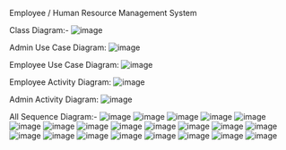 Employee / Human Resource Management System

Class Diagram:-
![image](https://github.com/user-attachments/assets/7c88b114-f055-427f-8b7a-ab51dbfa8558)

Admin Use Case Diagram:
![image](https://github.com/user-attachments/assets/b7622a2e-e918-4fca-9a55-78ec507e5009)

Employee Use Case Diagram:
![image](https://github.com/user-attachments/assets/60039d70-5a19-4ab8-ae23-1029a9c83048)

Employee Activity Diagram:
![image](https://github.com/user-attachments/assets/1e63604e-5a04-4aa0-a9cf-3e2214b74047)

Admin Activity Diagram:
![image](https://github.com/user-attachments/assets/8c12c54c-8ec2-4f10-be28-84fc62344823)

All Sequence Diagram:-
![image](https://github.com/user-attachments/assets/b97232b7-ea68-47e5-b3b6-590c0ce1fc93)
![image](https://github.com/user-attachments/assets/c91444c3-2690-4605-8c48-76b89f1564ce)
![image](https://github.com/user-attachments/assets/444c678c-2873-4cf1-a067-78a097593c98)
![image](https://github.com/user-attachments/assets/7742c0cd-9676-4b1d-9271-fbf23d95fed3)
![image](https://github.com/user-attachments/assets/1e5a050b-ec2d-4170-83ba-b7eb8699e5e6)
![image](https://github.com/user-attachments/assets/74cbc30c-3e51-4ffd-932b-a651a3a7dc36)
![image](https://github.com/user-attachments/assets/b35b8d4f-c300-4dcf-a8b8-8bf8b069e8d4)
![image](https://github.com/user-attachments/assets/f24a316b-f6e2-4dc6-8a5e-1cb39a781859)
![image](https://github.com/user-attachments/assets/7ea5c5f6-fb2f-41bb-86c1-530a5c098973)
![image](https://github.com/user-attachments/assets/795b7101-3602-44bf-b9ab-09abbe1f95c9)
![image](https://github.com/user-attachments/assets/c0ad9c35-2a27-4e05-b95d-d7d7e502f812)
![image](https://github.com/user-attachments/assets/5135490b-cf60-4b01-97ef-8ea2cb542466)
![image](https://github.com/user-attachments/assets/e26933e8-2f4a-4743-bdd6-fd7ea7b08383)
![image](https://github.com/user-attachments/assets/1dbafb26-b93c-4a80-96f8-84a07aca1959)
![image](https://github.com/user-attachments/assets/ecf11b66-85cd-4601-90ad-a94a87116997)
![image](https://github.com/user-attachments/assets/ddd85ef1-c6b4-4809-a138-6c1aee997c39)
![image](https://github.com/user-attachments/assets/a2b451d4-edc0-47b3-a8d7-e0d3c42132ca)
![image](https://github.com/user-attachments/assets/11a82c7a-b84c-43d8-a869-9e130edce944)
![image](https://github.com/user-attachments/assets/3c871c21-8c6c-4fbd-b963-ca068e9ccb79)
![image](https://github.com/user-attachments/assets/7d007e7c-b28a-40d6-b7e4-71837f1852eb)
![image](https://github.com/user-attachments/assets/25f43754-66f3-4bab-afb6-f9318adcdd01)



























